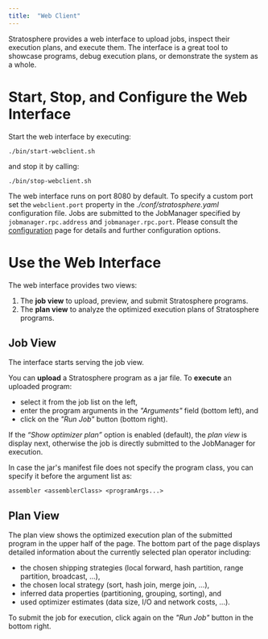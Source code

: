 ```yaml
---
title:  "Web Client"
---
```


Stratosphere provides a web interface to upload jobs, inspect their execution plans, and execute them. The interface is a great tool to showcase programs, debug execution plans, or demonstrate the system as a whole.

# Start, Stop, and Configure the Web Interface

Start the web interface by executing:

    ./bin/start-webclient.sh

and stop it by calling:

    ./bin/stop-webclient.sh

The web interface runs on port 8080 by default. To specify a custom port set the ```webclient.port``` property in the *./conf/stratosphere.yaml* configuration file. Jobs are submitted to the JobManager specified by ```jobmanager.rpc.address``` and ```jobmanager.rpc.port```. Please consult the [configuration](../setup/config.html#web_frontend "Configuration") page for details and further configuration options.

# Use the Web Interface

The web interface provides two views:

1.  The **job view** to upload, preview, and submit Stratosphere programs.
2.  The **plan view** to analyze the optimized execution plans of Stratosphere programs.

## Job View

The interface starts serving the job view. 

You can **upload** a Stratosphere program as a jar file. To **execute** an uploaded program:

* select it from the job list on the left, 
* enter the program arguments in the *"Arguments"* field (bottom left), and 
* click on the *"Run Job"* button (bottom right).

If the *“Show optimizer plan”* option is enabled (default), the *plan view* is display next, otherwise the job is directly submitted to the JobManager for execution.

In case the jar's manifest file does not specify the program class, you can specify it before the argument list as:

```
assembler <assemblerClass> <programArgs...>
```

## Plan View

The plan view shows the optimized execution plan of the submitted program in the upper half of the page. The bottom part of the page displays detailed information about the currently selected plan operator including:

* the chosen shipping strategies (local forward, hash partition, range partition, broadcast, ...),
* the chosen local strategy (sort, hash join, merge join, ...),
* inferred data properties (partitioning, grouping, sorting), and 
* used optimizer estimates (data size, I/O and network costs, ...).

To submit the job for execution, click again on the *"Run Job"* button in the bottom right.
